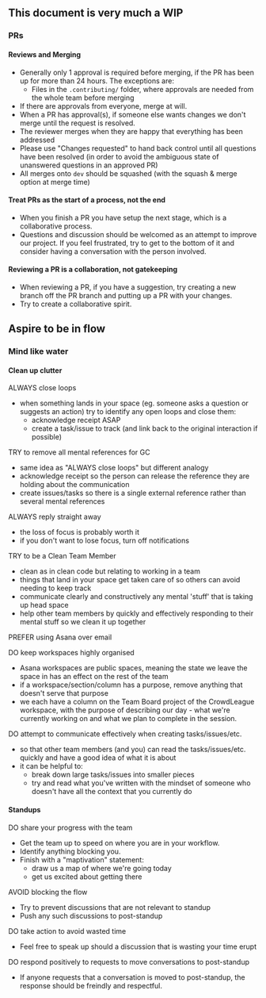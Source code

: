 ## This document is very much a WIP 

### PRs 

#### Reviews and Merging 

- Generally only 1 approval is required before merging, if the PR has been up for more than 24 hours.  The exceptions are: 
  - Files in the `.contributing/` folder, where approvals are needed from the whole team before merging
- If there are approvals from everyone, merge at will.
- When a PR has approval(s), if someone else wants changes we don't merge until the request is resolved.
- The reviewer merges when they are happy that everything has been addressed 
- Please use "Changes requested" to hand back control until all questions have been resolved (in order to avoid the ambiguous state of unanswered questions in an approved PR) 
- All merges onto `dev` should be squashed (with the squash & merge option at merge time) 

#### Treat PRs as the start of a process, not the end 

- When you finish a PR you have setup the next stage, which is a collaborative process. 
- Questions and discussion should be welcomed as an attempt to improve our project. If you feel frustrated, try to get to the bottom of it and consider having a conversation with the person involved.

#### Reviewing a PR is a collaboration, not gatekeeping 

- When reviewing a PR, if you have a suggestion, try creating a new branch off the PR branch and putting up a PR with your changes. 
- Try to create a collaborative spirit. 

## Aspire to be in flow 

### Mind like water 

#### Clean up clutter 

ALWAYS close loops 

- when something lands in your space (eg. someone asks a question or suggests an action) try to identify any open loops and close them: 
  - acknowledge receipt ASAP 
  - create a task/issue to track (and link back to the original interaction if possible) 

TRY to remove all mental references for GC 
- same idea as "ALWAYS close loops" but different analogy 
- acknowledge receipt so the person can release the reference they are holding about the communication 
- create issues/tasks so there is a single external reference rather than several mental references 

ALWAYS reply straight away 
- the loss of focus is probably worth it 
- if you don't want to lose focus, turn off notifications 

TRY to be a Clean Team Member 
- clean as in clean code but relating to working in a team 
- things that land in your space get taken care of so others can avoid needing to keep track 
- communicate clearly and constructively any mental 'stuff' that is taking up head space 
- help other team members by quickly and effectively responding to their mental stuff so we clean it up together 

PREFER using Asana over email 

DO keep workspaces highly organised 
- Asana workspaces are public spaces, meaning the state we leave the space in has an effect on the rest of the team 
- if a workspace/section/column has a purpose, remove anything that doesn't serve that purpose 
- we each have a column on the Team Board project of the CrowdLeague workspace, with the purpose of describing our day - what we're currently working on and what we plan to complete in the session.

DO attempt to communicate effectively when creating tasks/issues/etc. 
- so that other team members (and you) can read the tasks/issues/etc. quickly and have a good idea of what it is about  
- it can be helpful to: 
  - break down large tasks/issues into smaller pieces 
  - try and read what you've written with the mindset of someone who doesn't have all the context that you currently do 

#### Standups

DO share your progress with the team
- Get the team up to speed on where you are in your workflow.
- Identify anything blocking you.
- Finish with a "maptivation" statement: 
  - draw us a map of where we're going today
  - get us excited about getting there 

AVOID blocking the flow 
- Try to prevent discussions that are not relevant to standup 
- Push any such discussions to post-standup 
  
DO take action to avoid wasted time 
- Feel free to speak up should a discussion that is wasting your time erupt
  
DO respond positively to requests to move conversations to post-standup  
- If anyone requests that a conversation is moved to post-standup, the response should be freindly and respectful.

